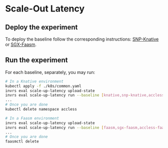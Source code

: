 # Scale-Out Latency

## Deploy the experiment

To deploy the baseline follow the corresponding instructions: [SNP-Knative](
../docs/snp_knative.md) or [SGX-Faasm](../../docs/sgx_faasm.md).

## Run the experiment

For each baseline, separately, you may run:

```bash
# In a Knative environment
kubectl apply -f ./k8s/common.yaml
invrs eval scale-up-latency upload-state
invrs eval scale-up-latency run --baseline [knative,snp-knative,accless-knative] [--debug]
...
# Once you are done
kubectl delete namespace accless

# In a Faasm environment
invrs eval scale-up-latency upload-state
invrs eval scale-up-latency run --baseline [faasm,sgx-faasm,accless-faasm] [--debug]
...
# Once you are done
faasmctl delete
```
